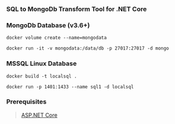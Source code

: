 ### SQL to MongoDb Transform Tool for .NET Core

### MongoDb Database (v3.6+)

    docker volume create --name=mongodata

    docker run -it -v mongodata:/data/db -p 27017:27017 -d mongo

### MSSQL Linux Database 

    docker build -t localsql .

    docker run -p 1401:1433 --name sql1 -d localsql

### Prerequisites
> [ASP.NET Core](https://github.com/aspnet/Home)